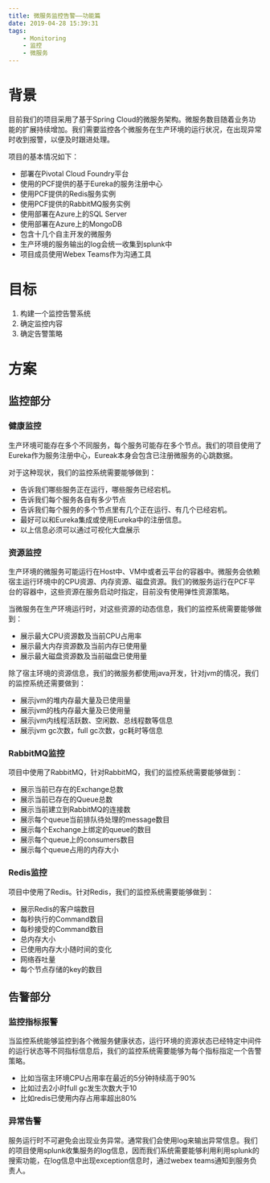 ```yaml
---
title: 微服务监控告警——功能篇
date: 2019-04-28 15:39:31
tags:
    - Monitoring
    - 监控
    - 微服务
---
```


# 背景
目前我们的项目采用了基于Spring Cloud的微服务架构。微服务数目随着业务功能的扩展持续增加。我们需要监控各个微服务在生产环境的运行状况，在出现异常时收到报警，以便及时跟进处理。  

项目的基本情况如下：
- 部署在Pivotal Cloud Foundry平台
- 使用的PCF提供的基于Eureka的服务注册中心
- 使用PCF提供的Redis服务实例
- 使用PCF提供的RabbitMQ服务实例
- 使用部署在Azure上的SQL Server
- 使用部署在Azure上的MongoDB
- 包含十几个自主开发的微服务
- 生产环境的服务输出的log会统一收集到splunk中
- 项目成员使用Webex Teams作为沟通工具

# 目标

1. 构建一个监控告警系统
2. 确定监控内容
3. 确定告警策略


# 方案
## 监控部分

### 健康监控

生产环境可能存在多个不同服务，每个服务可能存在多个节点。我们的项目使用了Eureka作为服务注册中心，Eureak本身会包含已注册微服务的心跳数据。

对于这种现状，我们的监控系统需要能够做到：
- 告诉我们哪些服务正在运行，哪些服务已经宕机。  
- 告诉我们每个服务各自有多少节点
- 告诉我们每个服务的多个节点里有几个正在运行、有几个已经宕机。
- 最好可以和Eureka集成或使用Eureka中的注册信息。
- 以上信息必须可以通过可视化大盘展示

### 资源监控

生产环境的微服务可能运行在Host中、VM中或者云平台的容器中。微服务会依赖宿主运行环境中的CPU资源、内存资源、磁盘资源。我们的微服务运行在PCF平台的容器中，这些资源在服务启动时指定，目前没有使用弹性资源策略。

当微服务在生产环境运行时，对这些资源的动态信息，我们的监控系统需要能够做到：
- 展示最大CPU资源数及当前CPU占用率
- 展示最大内存资源数及当前内存已使用量
- 展示最大磁盘资源数及当前磁盘已使用量

除了宿主环境的资源信息，我们的微服务都使用java开发，针对jvm的情况，我们的监控系统还需要做到：
- 展示jvm的堆内存最大量及已使用量
- 展示jvm的栈内存最大量及已使用量
- 展示jvm内线程活跃数、空闲数、总线程数等信息
- 展示jvm gc次数，full gc次数，gc耗时等信息

### RabbitMQ监控

项目中使用了RabbitMQ，针对RabbitMQ，我们的监控系统需要能够做到：
- 展示当前已存在的Exchange总数
- 展示当前已存在的Queue总数
- 展示当前建立到RabbitMQ的连接数
- 展示每个queue当前排队待处理的message数目
- 展示每个Exchange上绑定的queue的数目
- 展示每个queue上的consumers数目
- 展示每个queue占用的内存大小


### Redis监控
项目中使用了Redis。针对Redis，我们的监控系统需要能够做到：
- 展示Redis的客户端数目
- 每秒执行的Command数目
- 每秒接受的Command数目
- 总内存大小
- 已使用内存大小随时间的变化
- 网络吞吐量
- 每个节点存储的key的数目

## 告警部分
### 监控指标报警
当监控系统能够监控到各个微服务健康状态，运行环境的资源状态已经特定中间件的运行状态等不同指标信息后，我们的监控系统需要能够为每个指标指定一个告警策略。

- 比如当宿主环境CPU占用率在最近的5分钟持续高于90%
- 比如过去2小时full gc发生次数大于10
- 比如redis已使用内存占用率超出80%

### 异常告警

服务运行时不可避免会出现业务异常。通常我们会使用log来输出异常信息。我们的项目使用splunk收集服务的log信息，因而我们系统需要能够利用利用splunk的搜索功能，在log信息中出现exception信息时，通过webex teams通知到服务负责人。

